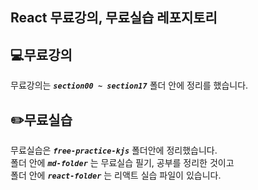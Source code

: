 ## React 무료강의, 무료실습 레포지토리

## **💻무료강의**
  무료강의는 ***`section00 ~ section17`*** 폴더 안에 정리를 했습니다.


## **✏️무료실습**
  무료실습은 ***`free-practice-kjs`*** 폴더안에 정리했습니다. <br/>
  폴더 안에 ***`md-folder`*** 는 무료실습 필기, 공부를 정리한 것이고 <br/>
  폴더 안에 ***`react-folder`*** 는 리액트 실습 파일이 있습니다.
